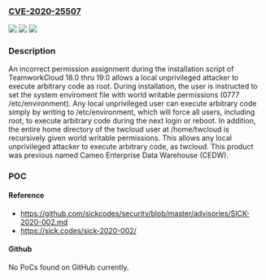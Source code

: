 ### [CVE-2020-25507](https://cve.mitre.org/cgi-bin/cvename.cgi?name=CVE-2020-25507)
![](https://img.shields.io/static/v1?label=Product&message=n%2Fa&color=blue)
![](https://img.shields.io/static/v1?label=Version&message=n%2Fa&color=blue)
![](https://img.shields.io/static/v1?label=Vulnerability&message=n%2Fa&color=brighgreen)

### Description

An incorrect permission assignment during the installation script of TeamworkCloud 18.0 thru 19.0 allows a local unprivileged attacker to execute arbitrary code as root. During installation, the user is instructed to set the system enviroment file with world writable permissions (0777 /etc/environment). Any local unprivileged user can execute arbitrary code simply by writing to /etc/environment, which will force all users, including root, to execute arbitrary code during the next login or reboot. In addition, the entire home directory of the twcloud user at /home/twcloud is recursively given world writable permissions. This allows any local unprivileged attacker to execute arbitrary code, as twcloud. This product was previous named Cameo Enterprise Data Warehouse (CEDW).

### POC

#### Reference
- https://github.com/sickcodes/security/blob/master/advisories/SICK-2020-002.md
- https://sick.codes/sick-2020-002/

#### Github
No PoCs found on GitHub currently.

